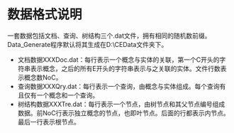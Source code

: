 # 数据格式说明
一套数据包括文档、查询、树结构三个.dat文件，拥有相同的随机数前缀。Data_Generate程序默认将其生成在D:\\CEData文件夹下。
+ 文档数据XXXDoc.dat：每行表示一个概念与实体的关联，第一个C开头的字符串表示概念，之后的所有E开头的字符串表示与之关联的实体。文件行数表示概念数NoC。
+ 查询数据XXXQry.dat：每行表示一个查询，由概念与实体组成。每个查询有且仅有一个概念和一个查询。
+ 树结构数据XXXTre.dat：每行表示一个节点，由树节点和其父节点编号组成数据。前NoC行表示独立概念的节点，也即叶节点。后面的行都表示内节点。最后一行表示根节点。

